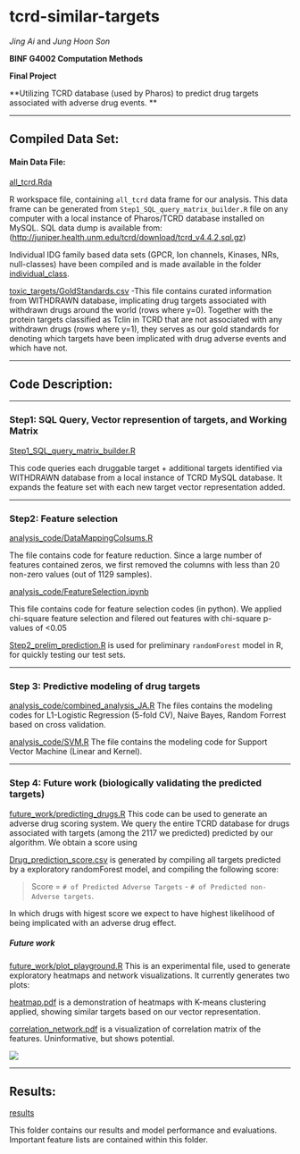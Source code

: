 # tcrd-similar-targets

*Jing Ai* and *Jung Hoon Son*

__BINF G4002 Computation Methods__

__Final Project__

**Utilizing TCRD database (used by Pharos) to predict drug targets associated with adverse drug events. **

------------

## Compiled Data Set:

#### Main Data File: 
[all_tcrd.Rda](https://github.com/plasmak11/tcrd-similar-targets/blob/master/all_tcrd.Rda)

R workspace file, containing `all_tcrd` data frame for our analysis. This data frame can be generated from `Step1_SQL_query_matrix_builder.R` file on any computer with a local instance of Pharos/TCRD database installed on MySQL. SQL data dump is available from:  (http://juniper.health.unm.edu/tcrd/download/tcrd_v4.4.2.sql.gz)

Individual IDG family based data sets (GPCR, Ion channels, Kinases, NRs, null-classes) have been compiled and is made available in the folder [individual_class](https://github.com/plasmak11/tcrd-similar-targets/tree/master/individual_class).

[toxic_targets/GoldStandards.csv](https://github.com/plasmak11/tcrd-similar-targets/blob/master/toxic_targets/GoldStandards.csv)
-This file contains curated information from WITHDRAWN database, implicating drug targets associated with withdrawn drugs around the world (rows where y=0). Together with the protein targets classified as Tclin in TCRD that are not associated with any withdrawn drugs (rows where y=1), they serves as our gold standards for denoting which targets have been implicated with drug adverse events and which have not.

------------

## Code Description:

------

### Step1: SQL Query, Vector represention of targets, and Working Matrix

[Step1_SQL_query_matrix_builder.R](https://github.com/plasmak11/tcrd-similar-targets/blob/master/Step1_SQL_query_matrix_builder.R)

This code queries each druggable target + additional targets identified via WITHDRAWN database from a local instance of TCRD MySQL database. It expands the feature set with each new target vector representation added. 

------

### Step2: Feature selection 
[analysis_code/DataMappingColsums.R](https://github.com/plasmak11/tcrd-similar-targets/blob/master/analysis_code/DataMappingColSums.R)

The file contains code for feature reduction. Since a large number of features contained zeros, we first removed the columns with less than 20 non-zero values (out of 1129 samples). 

[analysis_code/FeatureSelection.ipynb](https://github.com/plasmak11/tcrd-similar-targets/blob/master/analysis_code/FeatureSelection.ipynb)

This file contains code for feature selection codes (in python). 
We applied chi-square feature selection and filered out features with chi-square p-values of <0.05

[Step2_prelim_prediction.R](https://github.com/plasmak11/tcrd-similar-targets/blob/master/Step2_prelim_prediction.R) is used for preliminary `randomForest` model in R, for quickly testing our test sets.

------

### Step 3: Predictive modeling of drug targets
[analysis_code/combined_analysis_JA.R](https://github.com/plasmak11/tcrd-similar-targets/blob/master/analysis_code/combined_analysis.R)
The files contains the modeling codes for L1-Logistic Regression (5-fold CV), Naive Bayes, Random Forrest based on cross validation.  

[analysis_code/SVM.R](https://github.com/plasmak11/tcrd-similar-targets/blob/master/analysis_code/SVM.R)
The file contains the modeling code for Support Vector Machine (Linear and Kernel). 

------

### Step 4: Future work (biologically validating the predicted targets)

[future_work/predicting_drugs.R](https://github.com/plasmak11/tcrd-similar-targets/blob/master/future_work/predicting_drugs.R)
This code can be used to generate an adverse drug scoring system.  We query the entire TCRD database for drugs associated with targets (among the 2117 we predicted) predicted by our algorithm. We obtain a score using 

[Drug_prediction_score.csv](https://github.com/plasmak11/tcrd-similar-targets/blob/master/future_work/Drug_prediction_score.csv) is generated by compiling all targets predicted by a exploratory randomForest model, and compiling the following score:

> Score = `# of Predicted Adverse Targets` - `# of Predicted non-Adverse targets`. 

In which drugs with higest score we expect to have highest likelihood of being implicated with an adverse drug effect.

##### Future work
[future_work/plot_playground.R](https://github.com/plasmak11/tcrd-similar-targets/blob/master/future_work/plot_playground.R)
This is an experimental file, used to generate exploratory heatmaps and network visualizations. It currently generates two plots:

[heatmap.pdf](https://github.com/plasmak11/tcrd-similar-targets/blob/master/future_work/heatmap.pdf) is a demonstration of heatmaps with K-means clustering applied, showing similar targets based on our vector representation.

[correlation_network.pdf](https://github.com/plasmak11/tcrd-similar-targets/blob/master/future_work/correlation_network.pdf) is a visualization of correlation matrix of the features. Uninformative, but shows potential.

![](https://raw.githubusercontent.com/plasmak11/tcrd-similar-targets/master/future_work/heatmap_network.png)

-----------

## Results:

[results](https://github.com/plasmak11/tcrd-similar-targets/tree/master/results)

This folder contains our results and model performance and evaluations. Important feature lists are contained within this folder.
